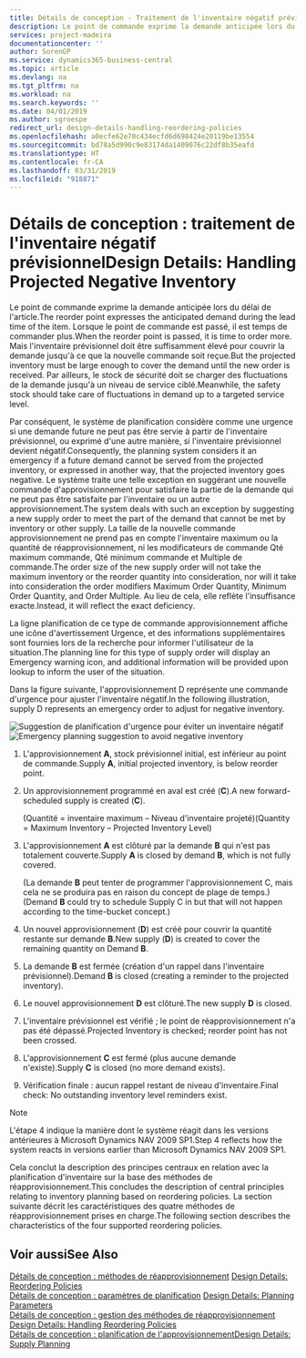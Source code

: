 ```yaml
---
title: Détails de conception - Traitement de l'inventaire négatif prévisionnel | Microsoft Docs
description: Le point de commande exprime la demande anticipée lors du délai de l'article. Lorsque le point de commande est passé, il est temps de commander plus. Mais l'inventaire prévisionnel doit être suffisamment élevé pour couvrir la demande jusqu'à ce que la nouvelle commande soit reçue. Par ailleurs, le stock de sécurité doit se charger des fluctuations de la demande jusqu'à un niveau de service ciblé.
services: project-madeira
documentationcenter: ''
author: SorenGP
ms.service: dynamics365-business-central
ms.topic: article
ms.devlang: na
ms.tgt_pltfrm: na
ms.workload: na
ms.search.keywords: ''
ms.date: 04/01/2019
ms.author: sgroespe
redirect_url: design-details-handling-reordering-policies
ms.openlocfilehash: a0ecfe62e70c434ecfd6d698424e20119be13554
ms.sourcegitcommit: bd78a5d990c9e83174da1409076c22df8b35eafd
ms.translationtype: HT
ms.contentlocale: fr-CA
ms.lasthandoff: 03/31/2019
ms.locfileid: "918871"
---
```

# <a name="design-details-handling-projected-negative-inventory"></a><span data-ttu-id="52228-106">Détails de conception : traitement de l'inventaire négatif prévisionnel</span><span class="sxs-lookup"><span data-stu-id="52228-106">Design Details: Handling Projected Negative Inventory</span></span>
<span data-ttu-id="52228-107">Le point de commande exprime la demande anticipée lors du délai de l'article.</span><span class="sxs-lookup"><span data-stu-id="52228-107">The reorder point expresses the anticipated demand during the lead time of the item.</span></span> <span data-ttu-id="52228-108">Lorsque le point de commande est passé, il est temps de commander plus.</span><span class="sxs-lookup"><span data-stu-id="52228-108">When the reorder point is passed, it is time to order more.</span></span> <span data-ttu-id="52228-109">Mais l'inventaire prévisionnel doit être suffisamment élevé pour couvrir la demande jusqu'à ce que la nouvelle commande soit reçue.</span><span class="sxs-lookup"><span data-stu-id="52228-109">But the projected inventory must be large enough to cover the demand until the new order is received.</span></span> <span data-ttu-id="52228-110">Par ailleurs, le stock de sécurité doit se charger des fluctuations de la demande jusqu'à un niveau de service ciblé.</span><span class="sxs-lookup"><span data-stu-id="52228-110">Meanwhile, the safety stock should take care of fluctuations in demand up to a targeted service level.</span></span>  

 <span data-ttu-id="52228-111">Par conséquent, le système de planification considère comme une urgence si une demande future ne peut pas être servie à partir de l'inventaire prévisionnel, ou exprimé d'une autre manière, si l'inventaire prévisionnel devient négatif.</span><span class="sxs-lookup"><span data-stu-id="52228-111">Consequently, the planning system considers it an emergency if a future demand cannot be served from the projected inventory, or expressed in another way, that the projected inventory goes negative.</span></span> <span data-ttu-id="52228-112">Le système traite une telle exception en suggérant une nouvelle commande d'approvisionnement pour satisfaire la partie de la demande qui ne peut pas être satisfaite par l'inventaire ou un autre approvisionnement.</span><span class="sxs-lookup"><span data-stu-id="52228-112">The system deals with such an exception by suggesting a new supply order to meet the part of the demand that cannot be met by inventory or other supply.</span></span> <span data-ttu-id="52228-113">La taille de la nouvelle commande approvisionnement ne prend pas en compte l'inventaire maximum ou la quantité de réapprovisionnement, ni les modificateurs de commande Qté maximum commande, Qté minimum commande et Multiple de commande.</span><span class="sxs-lookup"><span data-stu-id="52228-113">The order size of the new supply order will not take the maximum inventory or the reorder quantity into consideration, nor will it take into consideration the order modifiers Maximum Order Quantity, Minimum Order Quantity, and Order Multiple.</span></span> <span data-ttu-id="52228-114">Au lieu de cela, elle reflète l'insuffisance exacte.</span><span class="sxs-lookup"><span data-stu-id="52228-114">Instead, it will reflect the exact deficiency.</span></span>  

 <span data-ttu-id="52228-115">La ligne planification de ce type de commande approvisionnement affiche une icône d'avertissement Urgence, et des informations supplémentaires sont fournies lors de la recherche pour informer l'utilisateur de la situation.</span><span class="sxs-lookup"><span data-stu-id="52228-115">The planning line for this type of supply order will display an Emergency warning icon, and additional information will be provided upon lookup to inform the user of the situation.</span></span>  

 <span data-ttu-id="52228-116">Dans la figure suivante, l'approvisionnement D représente une commande d'urgence pour ajuster l'inventaire négatif.</span><span class="sxs-lookup"><span data-stu-id="52228-116">In the following illustration, supply D represents an emergency order to adjust for negative inventory.</span></span>  

 <span data-ttu-id="52228-117">![Suggestion de planification d'urgence pour éviter un inventaire négatif](media/nav_app_supply_planning_2_negative_inventory.png "Suggestion de planification d'urgence pour éviter un inventaire négatif")</span><span class="sxs-lookup"><span data-stu-id="52228-117">![Emergency planning suggestion to avoid negative inventory](media/nav_app_supply_planning_2_negative_inventory.png "Emergency planning suggestion to avoid negative inventory")</span></span>  

1.  <span data-ttu-id="52228-118">L'approvisionnement **A**, stock prévisionnel initial, est inférieur au point de commande.</span><span class="sxs-lookup"><span data-stu-id="52228-118">Supply **A**, initial projected inventory, is below reorder point.</span></span>  
2.  <span data-ttu-id="52228-119">Un approvisionnement programmé en aval est créé (**C**).</span><span class="sxs-lookup"><span data-stu-id="52228-119">A new forward-scheduled supply is created (**C**).</span></span>  

     <span data-ttu-id="52228-120">(Quantité = inventaire maximum – Niveau d'inventaire projeté)</span><span class="sxs-lookup"><span data-stu-id="52228-120">(Quantity = Maximum Inventory – Projected Inventory Level)</span></span>  
3.  <span data-ttu-id="52228-121">L'approvisionnement **A** est clôturé par la demande **B** qui n'est pas totalement couverte.</span><span class="sxs-lookup"><span data-stu-id="52228-121">Supply **A** is closed by demand **B**, which is not fully covered.</span></span>  

     <span data-ttu-id="52228-122">(La demande **B** peut tenter de programmer l'approvisionnement C, mais cela ne se produira pas en raison du concept de plage de temps.)</span><span class="sxs-lookup"><span data-stu-id="52228-122">(Demand **B** could try to schedule Supply C in but that will not happen according to the time-bucket concept.)</span></span>  
4.  <span data-ttu-id="52228-123">Un nouvel approvisionnement (**D**) est créé pour couvrir la quantité restante sur demande **B**.</span><span class="sxs-lookup"><span data-stu-id="52228-123">New supply (**D**) is created to cover the remaining quantity on Demand **B**.</span></span>  
5.  <span data-ttu-id="52228-124">La demande **B** est fermée (création d'un rappel dans l'inventaire prévisionnel).</span><span class="sxs-lookup"><span data-stu-id="52228-124">Demand **B** is closed (creating a reminder to the projected inventory).</span></span>  
6.  <span data-ttu-id="52228-125">Le nouvel approvisionnement **D** est clôturé.</span><span class="sxs-lookup"><span data-stu-id="52228-125">The new supply **D** is closed.</span></span>  
7.  <span data-ttu-id="52228-126">L'inventaire prévisionnel est vérifié ; le point de réapprovisionnement n'a pas été dépassé.</span><span class="sxs-lookup"><span data-stu-id="52228-126">Projected Inventory is checked; reorder point has not been crossed.</span></span>  
8.  <span data-ttu-id="52228-127">L'approvisionnement **C** est fermé (plus aucune demande n'existe).</span><span class="sxs-lookup"><span data-stu-id="52228-127">Supply **C** is closed (no more demand exists).</span></span>  
9. <span data-ttu-id="52228-128">Vérification finale : aucun rappel restant de niveau d'inventaire.</span><span class="sxs-lookup"><span data-stu-id="52228-128">Final check: No outstanding inventory level reminders exist.</span></span>  

> [!NOTE]  
>  <span data-ttu-id="52228-129">L'étape 4 indique la manière dont le système réagit dans les versions antérieures à Microsoft Dynamics NAV 2009 SP1.</span><span class="sxs-lookup"><span data-stu-id="52228-129">Step 4 reflects how the system reacts in versions earlier than Microsoft Dynamics NAV 2009 SP1.</span></span>  

 <span data-ttu-id="52228-130">Cela conclut la description des principes centraux en relation avec la planification d'inventaire sur la base des méthodes de réapprovisionnement.</span><span class="sxs-lookup"><span data-stu-id="52228-130">This concludes the description of central principles relating to inventory planning based on reordering policies.</span></span> <span data-ttu-id="52228-131">La section suivante décrit les caractéristiques des quatre méthodes de réapprovisionnement prises en charge.</span><span class="sxs-lookup"><span data-stu-id="52228-131">The following section describes the characteristics of the four supported reordering policies.</span></span>  

## <a name="see-also"></a><span data-ttu-id="52228-132">Voir aussi</span><span class="sxs-lookup"><span data-stu-id="52228-132">See Also</span></span>  
 <span data-ttu-id="52228-133">[Détails de conception : méthodes de réapprovisionnement](design-details-reordering-policies.md) </span><span class="sxs-lookup"><span data-stu-id="52228-133">[Design Details: Reordering Policies](design-details-reordering-policies.md) </span></span>  
 <span data-ttu-id="52228-134">[Détails de conception : paramètres de planification](design-details-planning-parameters.md) </span><span class="sxs-lookup"><span data-stu-id="52228-134">[Design Details: Planning Parameters](design-details-planning-parameters.md) </span></span>  
 <span data-ttu-id="52228-135">[Détails de conception : gestion des méthodes de réapprovisionnement](design-details-handling-reordering-policies.md) </span><span class="sxs-lookup"><span data-stu-id="52228-135">[Design Details: Handling Reordering Policies](design-details-handling-reordering-policies.md) </span></span>  
 [<span data-ttu-id="52228-136">Détails de conception : planification de l'approvisionnement</span><span class="sxs-lookup"><span data-stu-id="52228-136">Design Details: Supply Planning</span></span>](design-details-supply-planning.md)
